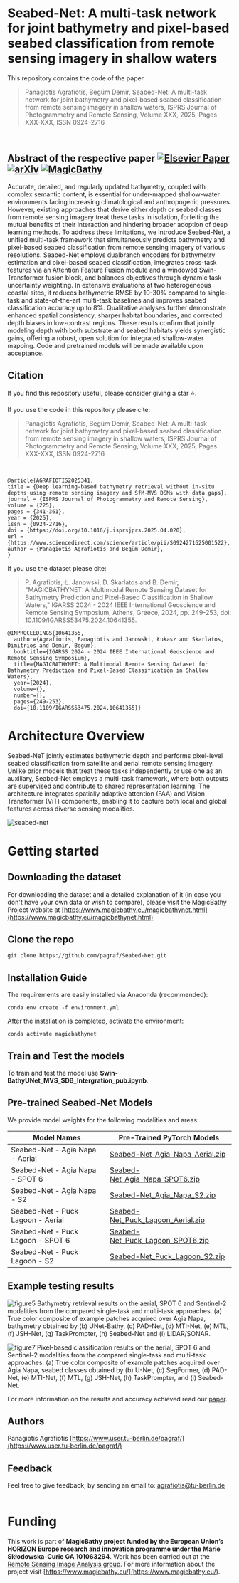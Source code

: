 # Seabed-Net: A multi-task network for joint bathymetry and pixel-based seabed classification from remote sensing imagery in shallow waters

This repository contains the code of the paper 
>Panagiotis Agrafiotis, Begüm Demir,
Seabed-Net: A multi-task network for joint bathymetry and pixel-based seabed classification from remote sensing imagery in shallow waters,
ISPRS Journal of Photogrammetry and Remote Sensing,
Volume XXX,
2025,
Pages XXX-XXX,
ISSN 0924-2716
<br />

## Abstract of the respective paper [![Elsevier Paper](https://img.shields.io/static/v1?label=Elsevier&message=Paper&color=FF6600)](https://doi.org/10.1016/j.isprsjprs.2025.04.020) [![arXiv](https://img.shields.io/badge/arXiv-Paper-<COLOR>.svg)](https://arxiv.org/abs/2504.11416) [![MagicBathy](https://img.shields.io/badge/MagicBathy-Project-red.svg)](https://www.magicbathy.eu)
Accurate, detailed, and regularly updated bathymetry, coupled with complex semantic content, is essential for under-mapped shallow-water environments facing increasing climatological and anthropogenic pressures. However, existing approaches that derive either depth or seabed classes from remote sensing imagery treat these tasks in isolation, forfeiting the mutual benefits of their interaction and hindering broader adoption of deep learning methods. To address these limitations, we introduce Seabed-Net, a unified multi-task framework that simultaneously predicts bathymetry and pixel-based seabed classification from remote sensing imagery of various resolutions. Seabed-Net employs dualbranch encoders for bathymetry estimation and pixel-based seabed classification, integrates cross-task features via an Attention Feature Fusion module and a windowed Swin-Transformer fusion block, and balances objectives through dynamic task uncertainty weighting. In extensive evaluations at two heterogeneous coastal sites, it reduces bathymetric RMSE by 10-30% compared to single-task and state-of-the-art multi-task baselines and improves seabed classification accuracy up to 8%. Qualitative analyses further demonstrate enhanced spatial consistency, sharper habitat boundaries, and corrected depth biases in low-contrast regions. These results confirm that jointly modeling depth with both substrate and seabed habitats yields synergistic gains, offering a robust, open solution for integrated shallow-water mapping. Code and pretrained models will be made available upon acceptance.


## Citation

If you find this repository useful, please consider giving a star ⭐.
<br />

If you use the code in this repository please cite:

>Panagiotis Agrafiotis, Begüm Demir,
Seabed-Net: A multi-task network for joint bathymetry and pixel-based seabed classification from remote sensing imagery in shallow waters,
ISPRS Journal of Photogrammetry and Remote Sensing,
Volume XXX,
2025,
Pages XXX-XXX,
ISSN 0924-2716
<br />


```
@article{AGRAFIOTIS2025341,
title = {Deep learning-based bathymetry retrieval without in-situ depths using remote sensing imagery and SfM-MVS DSMs with data gaps},
journal = {ISPRS Journal of Photogrammetry and Remote Sensing},
volume = {225},
pages = {341-361},
year = {2025},
issn = {0924-2716},
doi = {https://doi.org/10.1016/j.isprsjprs.2025.04.020},
url = {https://www.sciencedirect.com/science/article/pii/S0924271625001522},
author = {Panagiotis Agrafiotis and Begüm Demir},
}
```

If you use the dataset please cite:

>P. Agrafiotis, Ł. Janowski, D. Skarlatos and B. Demir, "MAGICBATHYNET: A Multimodal Remote Sensing Dataset for Bathymetry Prediction and Pixel-Based Classification in Shallow Waters," IGARSS 2024 - 2024 IEEE International Geoscience and Remote Sensing Symposium, Athens, Greece, 2024, pp. 249-253, doi: 10.1109/IGARSS53475.2024.10641355.
```
@INPROCEEDINGS{10641355,
  author={Agrafiotis, Panagiotis and Janowski, Łukasz and Skarlatos, Dimitrios and Demir, Begüm},
  booktitle={IGARSS 2024 - 2024 IEEE International Geoscience and Remote Sensing Symposium}, 
  title={MAGICBATHYNET: A Multimodal Remote Sensing Dataset for Bathymetry Prediction and Pixel-Based Classification in Shallow Waters}, 
  year={2024},
  volume={},
  number={},
  pages={249-253},
  doi={10.1109/IGARSS53475.2024.10641355}}
```

# Architecture Overview
Seabed-NeT jointly estimates bathymetric depth and performs pixel-level seabed classification from satellite and aerial remote sensing imagery. Unlike prior models that treat these tasks independently or use one as an auxiliary, Seabed-Net employs a multi-task framework, where both outputs are supervised and contribute to shared representation learning. The architecture integrates spatially adaptive attention (FAA) and Vision Transformer (ViT) components, enabling it to capture both local and global features across diverse sensing modalities.

![seabed-net](https://github.com/user-attachments/assets/eacca1dc-60aa-4c15-a525-ab4d98600a08)


# Getting started

## Downloading the dataset

For downloading the dataset and a detailed explanation of it  (in case you don't have your own data or wish to compare), please visit the MagicBathy Project website at [https://www.magicbathy.eu/magicbathynet.html](https://www.magicbathy.eu/magicbathynet.html)

## Clone the repo

`git clone https://github.com/pagraf/Seabed-Net.git`

## Installation Guide
The requirements are easily installed via Anaconda (recommended):

`conda env create -f environment.yml`

After the installation is completed, activate the environment:

`conda activate magicbathynet`

## Train and Test the models
To train and test the model use **Swin-BathyUNet_MVS_SDB_Intergration_pub.ipynb**.


## Pre-trained Seabed-Net Models
We provide model weights for the following modalities and areas:

| Model Names | Pre-Trained PyTorch Models                                                                                | 
| ----------- |-----------------------------------------------------------------------------------------------------------|
| Seabed-Net - Agia Napa - Aerial | [Seabed-Net_Agia_Napa_Aerial.zip](https://drive.google.com/file/d/1PCpxUCybtARTBV1Yv2W3Fxvxk8kOGNRz/view?usp=sharing)  |
| Seabed-Net - Agia Napa - SPOT 6 | [Seabed-Net_Agia_Napa_SPOT6.zip](https://drive.google.com/file/d/14EJWjRYFL8loZa3cd_PgpcIEAbnHQjGG/view?usp=sharing)  |
| Seabed-Net - Agia Napa - S2 | [Seabed-Net_Agia_Napa_S2.zip](https://drive.google.com/file/d/1VFfrhoQyNxqgxZeb-ZADaxucgwjnZA_b/view?usp=sharing)  |
| Seabed-Net - Puck Lagoon - Aerial | [Seabed-Net_Puck_Lagoon_Aerial.zip](https://drive.google.com/file/d/1F2Ni6jaKlb0AOPWJX7V8ipVD3ca2uFz1/view?usp=sharing)  |
| Seabed-Net - Puck Lagoon - SPOT 6 | [Seabed-Net_Puck_Lagoon_SPOT6.zip](https://drive.google.com/file/d/1P-F8f4KqsyjavMvvvIwkLlxuLdfDQyC2/view?usp=sharing)  |
| Seabed-Net - Puck Lagoon - S2 | [Seabed-Net_Puck_Lagoon_S2.zip](https://drive.google.com/file/d/13LMVHxhsMn_6DnH7G_jBbui-Jt_Ce3h3/view?usp=sharing)  |
 
## Example testing results
![figure5](https://github.com/user-attachments/assets/529e3dfa-9ead-4570-adb6-b99e496a87e5)
Bathymetry retrieval results on the aerial, SPOT 6 and Sentinel-2 modalities from the compared single-task and
multi-task approaches. (a) True color composite of example patches acquired over Agia Napa, bathymetry obtained by (b)
UNet-Bathy, (c) PAD-Net, (d) MTI-Net, (e) MTL, (f) JSH-Net, (g) TaskPrompter, (h) Seabed-Net and (i) LiDAR/SONAR.

![figure7](https://github.com/user-attachments/assets/68f3de1e-3e2c-4bd7-962b-eb89875cfb84)
Pixel-based classification results on the aerial, SPOT 6 and Sentinel-2 modalities from the compared single-task and
multi-task approaches. (a) True color composite of example patches acquired over Agia Napa, seabed classes obtained by (b)
U-Net, (c) SegFormer, (d) PAD-Net, (e) MTI-Net, (f) MTL, (g) JSH-Net, (h) TaskPrompter, and (i) Seabed-Net. 


For more information on the results and accuracy achieved read our [paper](https://doi.org/10.1016/j.isprsjprs.2025.04.020). 

## Authors
Panagiotis Agrafiotis [https://www.user.tu-berlin.de/pagraf/](https://www.user.tu-berlin.de/pagraf/)

## Feedback
Feel free to give feedback, by sending an email to: agrafiotis@tu-berlin.de
<br />
<br />

# Funding
This work is part of **MagicBathy project funded by the European Union’s HORIZON Europe research and innovation programme under the Marie Skłodowska-Curie GA 101063294**. Work has been carried out at the [Remote Sensing Image Analysis group](https://rsim.berlin/). For more information about the project visit [https://www.magicbathy.eu/](https://www.magicbathy.eu/).
